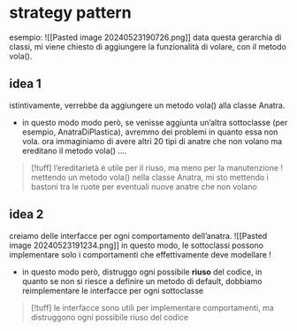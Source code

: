 # strategy pattern
esempio: 
![[Pasted image 20240523190726.png]]
data questa gerarchia di classi, mi viene chiesto di aggiungere la funzionalità di volare, con il metodo vola().
## idea 1
istintivamente, verrebbe da aggiungere un metodo vola() alla classe Anatra.
- in questo modo modo però, se venisse aggiunta un’altra sottoclasse (per esempio, AnatraDiPlastica), avremmo dei problemi in quanto essa non vola. ora immaginiamo di avere altri 20 tipi di anatre che non volano ma ereditano il metodo vola() ….
>[!tuff] l’ereditarietà è utile per il riuso, ma meno per la manutenzione !
>mettendo un metodo vola() nella classe Anatra, mi sto mettendo i bastoni tra le ruote per eventuali nuove anatre che non volano

## idea 2
creiamo delle interfacce per ogni comportamento dell’anatra.
![[Pasted image 20240523191234.png]]
in questo modo, le sottoclassi possono implementare solo i comportamenti che effettivamente deve modellare !
- in questo modo però, distruggo ogni possibile **riuso** del codice, in quanto se non si riesce a definire un metodo di default, dobbiamo reimplementare le interfacce per ogni sottoclasse
>[!tuff] le interfacce sono utili per implementare comportamenti, ma distruggono ogni possibile riuso del codice
